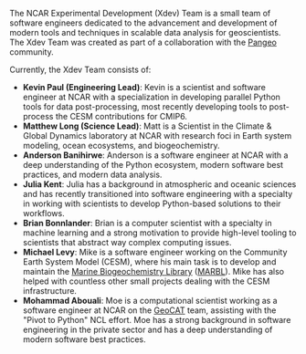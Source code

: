 <!--
.. title: About the NCAR Experimental Development Team
.. slug: about
.. date: 2019-10-21 15:46:50 UTC-06:00
.. tags: 
.. category: 
.. link: 
.. description: 
.. type: text
-->

The NCAR Experimental Development (Xdev) Team is a small team of software engineers
dedicated to the advancement and development of modern tools and techniques
in scalable data analysis for geoscientists.  The Xdev Team was created as part
of a collaboration with the [Pangeo](https://pangeo.io) community.

Currently, the Xdev Team consists of:

- **Kevin Paul (Engineering Lead)**: Kevin is a scientist and software engineer at NCAR with a
  specialization in developing parallel Python tools for data post-processing, most recently developing
  tools to post-process the CESM contributions for CMIP6.
- **Matthew Long (Science Lead)**: Matt is a Scientist in the Climate & Global Dynamics laboratory
  at NCAR with research foci in Earth system modeling, ocean ecosystems, and biogeochemistry.
- **Anderson Banihirwe**: Anderson is a software engineer at NCAR with a deep understanding
  of the Python ecosystem, modern software best practices, and modern data analysis.
- **Julia Kent**: Julia has a background in atmospheric and oceanic sciences and has recently
  transitioned into software engineering with a specialty in working with scientists to develop
  Python-based solutions to their workflows.
- **Brian Bonnlander**: Brian is a computer scientist with a specialty in machine learning and
  a strong motivation to provide high-level tooling to scientists that abstract way complex
  computing issues.
- **Michael Levy**: Mike is a software engineer working on the Community Earth System Model
  (CESM), where his main task is to develop and maintain the
  [Marine Biogeochemistry Library](https://marbl-ecosys.github.io/)
  ([MARBL](https://marbl-ecosys.github.io/)).  Mike has also helped with countless other small
  projects dealing with the CESM infrastructure.
- **Mohammad Abouali**: Moe is a computational scientist working as a software engineer at NCAR on the 
  [GeoCAT](https://geocat.ucar.edu/) team, assisting with the "Pivot to Python" NCL effort.
  Moe has a strong background in software engineering in the private sector and has a
  deep understanding of modern software best practices.
  